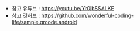 * 참고 유튜브 : https://youtu.be/Yr0jbSSALKE
* 참고 깃허브 : https://github.com/wonderful-coding-life/sample.qrcode.android
